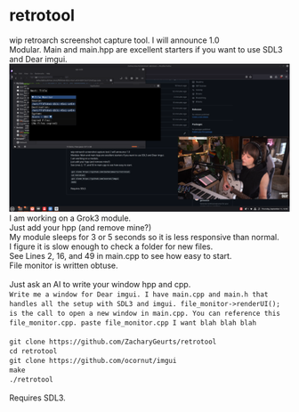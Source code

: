 # retrotool
wip retroarch screenshot capture tool. I will announce 1.0<BR />
Modular. Main and main.hpp are excellent starters if you want to use SDL3 and Dear imgui.<BR />
![image](https://github.com/ZacharyGeurts/retrotool/blob/main/Screenshot%20from%202025-09-11%2012-59-40.png)<BR />
I am working on a Grok3 module.<BR />
Just add your hpp (and remove mine?)<BR />
My module sleeps for 3 or 5 seconds so it is less responsive than normal.<BR />
I figure it is slow enough to check a folder for new files.<BR />
See Lines 2, 16, and 49 in main.cpp to see how easy to start.<BR />
File monitor is written obtuse.<BR />
<BR />
Just ask an AI to write your window hpp and cpp.<BR />
`Write me a window for Dear imgui. I have main.cpp and main.h that handles all the setup with SDL3 and imgui.
file_monitor->renderUI(); is the call to open a new window in main.cpp.
You can reference this file_monitor.cpp.
paste file_monitor.cpp
I want blah blah blah`<BR />
<BR />
`git clone https://github.com/ZacharyGeurts/retrotool`<BR />
`cd retrotool`<BR />
`git clone https://github.com/ocornut/imgui`<BR />
`make`<BR />
`./retrotool`<BR />
<BR />
Requires SDL3.
